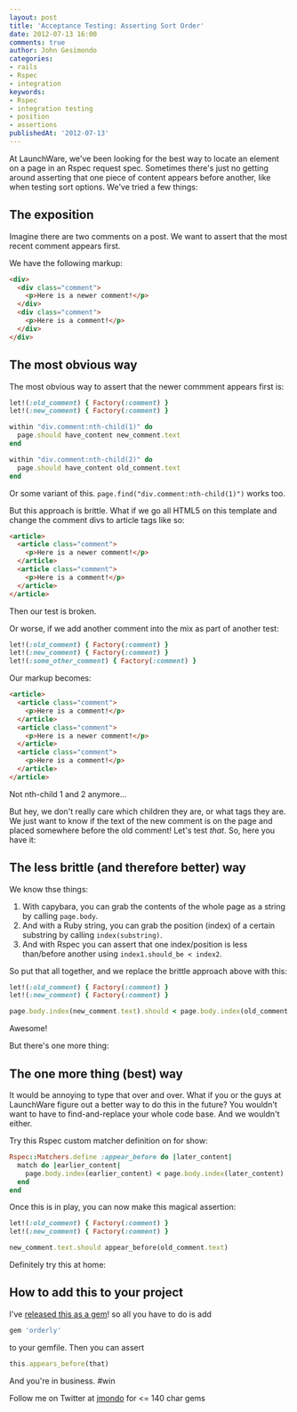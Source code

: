```yaml
---
layout: post
title: 'Acceptance Testing: Asserting Sort Order'
date: 2012-07-13 16:00
comments: true
author: John Gesimondo
categories:
- rails
- Rspec
- integration
keywords:
- Rspec
- integration testing
- position
- assertions
publishedAt: '2012-07-13'
---
```


At LaunchWare, we've been looking for the best way to locate an element on a page in an Rspec request spec. Sometimes there's just no getting around asserting that one piece of content appears before another, like when testing sort options. We've tried a few things:

<!-- more -->

## The exposition
Imagine there are two comments on a post. We want to assert that the most recent comment appears first.

We have the following markup:

``` html
<div>
  <div class="comment">
    <p>Here is a newer comment!</p>
  </div>
  <div class="comment">
    <p>Here is a comment!</p>
  </div>
</div>
```

## The most obvious way
The most obvious way to assert that the newer commment appears first is:

``` ruby
let!(:old_comment) { Factory(:comment) }
let!(:new_comment) { Factory(:comment) }

within "div.comment:nth-child(1)" do
  page.should have_content new_comment.text
end

within "div.comment:nth-child(2)" do
  page.should have_content old_comment.text
end
```

Or some variant of this. ```page.find("div.comment:nth-child(1)")``` works too.

But this approach is brittle. What if we go all HTML5 on this template and change the comment divs to article tags like so:

``` html
<article>
  <article class="comment">
    <p>Here is a newer comment!</p>
  </article>
  <article class="comment">
    <p>Here is a comment!</p>
  </article>
</article>
```

Then our test is broken.

Or worse, if we add another comment into the mix as part of another test:

``` ruby
let!(:old_comment) { Factory(:comment) }
let!(:new_comment) { Factory(:comment) }
let!(:some_other_comment) { Factory(:comment) }
```

Our markup becomes:

``` html
<article>
  <article class="comment">
    <p>Here is a comment!</p>
  </article>
  <article class="comment">
    <p>Here is a newer comment!</p>
  </article>
  <article class="comment">
    <p>Here is a comment!</p>
  </article>
</article>
```

Not nth-child 1 and 2 anymore...

But hey, we don't really care which children they are, or what tags they are. We just want to know if the text of the new comment is on the page and placed somewhere before the old comment! Let's test _that_. So, here you have it:

## The less brittle (and therefore better) way
We know thse things:

1. With capybara, you can grab the contents of the whole page as a string by calling ```page.body```.
2. And with a Ruby string, you can grab the position (index) of a certain substring by calling ```index(substring)```.
3. And with Rspec you can assert that one index/position is less than/before another using ``` index1.should_be < index2 ```.

So put that all together, and we replace the brittle approach above with this:

``` ruby
let!(:old_comment) { Factory(:comment) }
let!(:new_comment) { Factory(:comment) }

page.body.index(new_comment.text).should < page.body.index(old_comment.text)
```

Awesome!

But there's one more thing:

## The one more thing (best) way

It would be annoying to type that over and over. What if you or the guys at LaunchWare figure out a better way to do this in the future? You wouldn't want to have to find-and-replace your whole code base. And we wouldn't either.

Try this Rspec custom matcher definition on for show:

``` ruby
Rspec::Matchers.define :appear_before do |later_content|
  match do |earlier_content|
    page.body.index(earlier_content) < page.body.index(later_content)
  end
end
```

Once this is in play, you can now make this magical assertion:

``` ruby
let!(:old_comment) { Factory(:comment) }
let!(:new_comment) { Factory(:comment) }

new_comment.text.should appear_before(old_comment.text)
```

Definitely try this at home:

## How to add this to your project

I've [released this as a gem](https://github.com/jmondo/orderly)! so all you have to do is add
```ruby
gem 'orderly'
```
to your gemfile. Then you can assert
```ruby
this.appears_before(that)
```
And you're in business. \#win

Follow me on Twitter at [jmondo](http://twitter.com/jmondo) for <= 140 char gems
